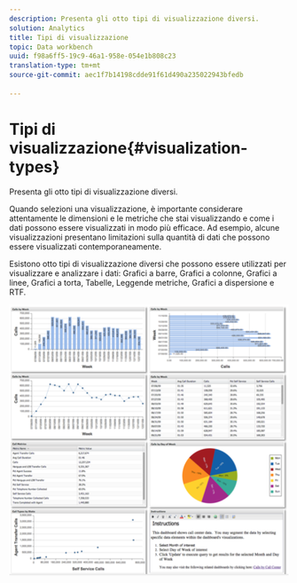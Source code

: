 ```yaml
---
description: Presenta gli otto tipi di visualizzazione diversi.
solution: Analytics
title: Tipi di visualizzazione
topic: Data workbench
uuid: f98a6ff5-19c9-46a1-958e-054e1b808c23
translation-type: tm+mt
source-git-commit: aec1f7b14198cdde91f61d490a235022943bfedb

---
```



# Tipi di visualizzazione{#visualization-types}

Presenta gli otto tipi di visualizzazione diversi.

Quando selezioni una visualizzazione, è importante considerare attentamente le dimensioni e le metriche che stai visualizzando e come i dati possono essere visualizzati in modo più efficace. Ad esempio, alcune visualizzazioni presentano limitazioni sulla quantità di dati che possono essere visualizzati contemporaneamente.

Esistono otto tipi di visualizzazione diversi che possono essere utilizzati per visualizzare e analizzare i dati: Grafici a barre, Grafici a colonne, Grafici a linee, Grafici a torta, Tabelle, Leggende metriche, Grafici a dispersione e RTF.

![](assets/visualization_types.png)

